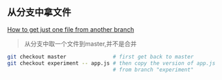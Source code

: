 
## 从分支中拿文件

[How to get just one file from another branch](https://stackoverflow.com/questions/2364147/how-to-get-just-one-file-from-another-branch)

> 从分支中取一个文件到master,并不是合并

```bash
git checkout master               # first get back to master
git checkout experiment -- app.js # then copy the version of app.js 
                                  # from branch "experiment"
```